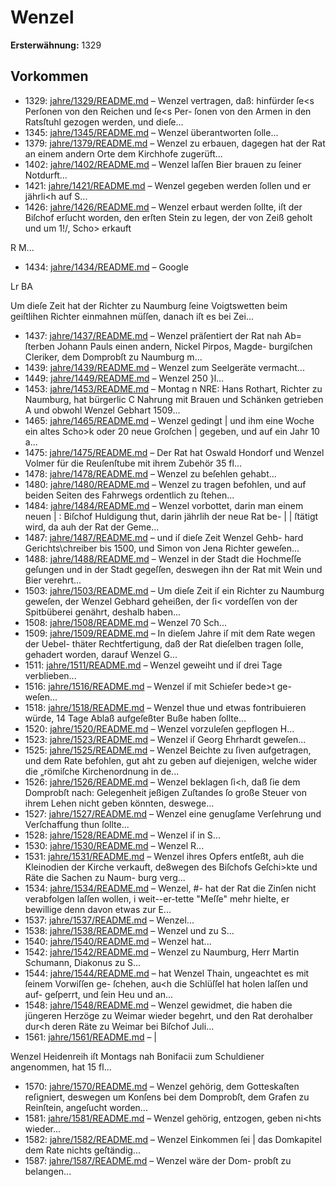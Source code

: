 # Wenzel

**Ersterwähnung:** 1329

## Vorkommen
- 1329: [jahre/1329/README.md](../jahre/1329/README.md) – Wenzel vertragen, daß:
hinfürder ſe<s Perſonen von den Reichen und ſe<s Per-
ſonen von den Armen in den Ratsſtuhl gezogen werden,
und dieſe...
- 1345: [jahre/1345/README.md](../jahre/1345/README.md) – Wenzel
überantworten ſolle...
- 1379: [jahre/1379/README.md](../jahre/1379/README.md) – Wenzel zu erbauen,
dagegen hat der Rat an einem andern Orte dem Kirchhofe
zugerüft...
- 1402: [jahre/1402/README.md](../jahre/1402/README.md) – Wenzel laſſen Bier brauen zu
ſeiner Notdurft...
- 1421: [jahre/1421/README.md](../jahre/1421/README.md) – Wenzel gegeben werden
ſollen und er jährli<h auf S...
- 1426: [jahre/1426/README.md](../jahre/1426/README.md) – Wenzel erbaut werden
ſollte, iſt der Biſchof erſucht worden, den erſten Stein zu
legen, der von Zeiß geholt und um 1!/, Scho> erkauft


R M...
- 1434: [jahre/1434/README.md](../jahre/1434/README.md) – Google


Lr BA

Um dieſe Zeit hat der Richter zu Naumburg ſeine
Voigtswetten beim geiſtlihen Richter einmahnen müſſen,
danach iſt es bei Zei...
- 1437: [jahre/1437/README.md](../jahre/1437/README.md) – Wenzel präſentiert der Rat nah Ab=
ſterben Johann Pauls einen andern, Nickel Pirpos, Magde-
burgiſchen Cleriker, dem Domprobſt zu Naumburg m...
- 1439: [jahre/1439/README.md](../jahre/1439/README.md) – Wenzel zum Seelgeräte vermacht...
- 1449: [jahre/1449/README.md](../jahre/1449/README.md) – Wenzel 250 }l...
- 1453: [jahre/1453/README.md](../jahre/1453/README.md) – Montag n
NRE: Hans Rothart, Richter zu Naumburg, hat bürgerlic
C Nahrung mit Brauen und Schänken getrieben A
und obwohl Wenzel Gebhart 1509...
- 1465: [jahre/1465/README.md](../jahre/1465/README.md) – Wenzel gedingt |
und ihm eine Woche ein altes Scho>k oder 20 neue Groſchen |
gegeben, und auf ein Jahr 10 a...
- 1475: [jahre/1475/README.md](../jahre/1475/README.md) – Der Rat hat Oswald Hondorf und Wenzel Volmer
für die Reuſenſtube mit ihrem Zubehör 35 fl...
- 1478: [jahre/1478/README.md](../jahre/1478/README.md) – Wenzel
zu beſehlen gehabt...
- 1480: [jahre/1480/README.md](../jahre/1480/README.md) – Wenzel zu tragen
befohlen, und auf beiden Seiten des Fahrwegs ordentlich
zu ſtehen...
- 1484: [jahre/1484/README.md](../jahre/1484/README.md) – Wenzel vorbottet, darin man einem neuen |
: Biſchof Huldigung thut, darin jährlih der neue Rat be- |
| ſtätigt wird, da auh der Rat der Geme...
- 1487: [jahre/1487/README.md](../jahre/1487/README.md) – und iſ dieſe Zeit Wenzel Gehb-
hard Gerichts\chreiber bis 1500, und Simon von Jena
Richter geweſen...
- 1488: [jahre/1488/README.md](../jahre/1488/README.md) – Wenzel in der Stadt die Hochmeſſe geſungen und in
der Stadt gegeſſen, deswegen ihn der Rat mit Wein und
Bier verehrt...
- 1503: [jahre/1503/README.md](../jahre/1503/README.md) – Um dieſe Zeit iſ ein Richter zu Naumburg geweſen,
der Wenzel Gebhard geheißen, der ſi< vordeſſen von der
Spitbüberei genährt, deshalb haben...
- 1508: [jahre/1508/README.md](../jahre/1508/README.md) – Wenzel 70 Sch...
- 1509: [jahre/1509/README.md](../jahre/1509/README.md) – In dieſem Jahre iſ mit dem Rate wegen der Uebel-
thäter Rechtfertigung, daß der Rat dieſelben tragen ſolle,
gehadert worden, darauf Wenzel G...
- 1511: [jahre/1511/README.md](../jahre/1511/README.md) – Wenzel geweiht und iſ drei Tage verblieben...
- 1516: [jahre/1516/README.md](../jahre/1516/README.md) – Wenzel iſ mit Schieſer bede>t ge-
weſen...
- 1518: [jahre/1518/README.md](../jahre/1518/README.md) – Wenzel thue und etwas
fontribuieren würde, 14 Tage Ablaß aufgeſeßter Buße
haben ſollte...
- 1520: [jahre/1520/README.md](../jahre/1520/README.md) – Wenzel
vorzuleſen gepflogen H...
- 1523: [jahre/1523/README.md](../jahre/1523/README.md) – Wenzel iſ Georg
Ehrhardt geweſen...
- 1525: [jahre/1525/README.md](../jahre/1525/README.md) – Wenzel Beichte zu ſiven
aufgetragen, und dem Rate befohlen, gut aht zu geben
auf diejenigen, welche wider die „römiſche Kirchenordnung
in de...
- 1526: [jahre/1526/README.md](../jahre/1526/README.md) – Wenzel beklagen ſi<h, daß ſie dem Domprobſt nach:
Gelegenheit jeßigen Zuſtandes ſo große Steuer von ihrem
Lehen nicht geben könnten, deswege...
- 1527: [jahre/1527/README.md](../jahre/1527/README.md) – Wenzel eine genugſame Verſehrung
und Verſchaffung thun ſollte...
- 1528: [jahre/1528/README.md](../jahre/1528/README.md) – Wenzel iſ in S...
- 1530: [jahre/1530/README.md](../jahre/1530/README.md) – Wenzel R...
- 1531: [jahre/1531/README.md](../jahre/1531/README.md) – Wenzel ihres Opfers
entſeßt, auh die Kleinodien der Kirche verkauft, de8wegen
des Biſchofs Geſchi>kte und Räte die Sachen zu Naum-
burg verg...
- 1534: [jahre/1534/README.md](../jahre/1534/README.md) – Wenzel, #-
hat der Rat die Zinſen nicht verabfolgen laſſen wollen, i
weit--er-tette "Meſſe" mehr hielte, er bewillige denn davon
etwas zur E...
- 1537: [jahre/1537/README.md](../jahre/1537/README.md) – Wenzel...
- 1538: [jahre/1538/README.md](../jahre/1538/README.md) – Wenzel und zu S...
- 1540: [jahre/1540/README.md](../jahre/1540/README.md) – Wenzel hat...
- 1542: [jahre/1542/README.md](../jahre/1542/README.md) – Wenzel zu Naumburg, Herr Martin Schumann,
Diakonus zu S...
- 1544: [jahre/1544/README.md](../jahre/1544/README.md) – hat
Wenzel Thain, ungeachtet es mit ſeinem Vorwiſſen ge-
ſchehen, au<h die Schlüſſel hat holen laſſen und auf-
geſperrt, und ſein Heu und an...
- 1548: [jahre/1548/README.md](../jahre/1548/README.md) – Wenzel gewidmet, die haben
die jüngeren Herzöge zu Weimar wieder begehrt, und den
Rat derohalber dur<h deren Räte zu Weimar bei Biſchof
Juli...
- 1561: [jahre/1561/README.md](../jahre/1561/README.md) – |

Wenzel Heidenreih iſt Montags nah Bonifacii zum
Schuldiener angenommen, hat 15 fl...
- 1570: [jahre/1570/README.md](../jahre/1570/README.md) – Wenzel gehörig,
dem Gotteskaſten reſigniert, deswegen um Konſens bei
dem Domprobſt, dem Grafen zu Reinſtein, angeſucht
worden...
- 1581: [jahre/1581/README.md](../jahre/1581/README.md) – Wenzel gehörig, entzogen, geben ni<hts wieder...
- 1582: [jahre/1582/README.md](../jahre/1582/README.md) – Wenzel Einkommen ſei |
das Domkapitel dem Rate nichts geſtändig...
- 1587: [jahre/1587/README.md](../jahre/1587/README.md) – Wenzel wäre der Dom-
probſt zu belangen...

